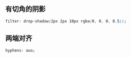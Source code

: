 ## 有切角的阴影
```css
filter: drop-shadow(2px 2px 10px rgba(0, 0, 0, 0.5));
```
## 两端对齐
```css
hyphens: auo;
```